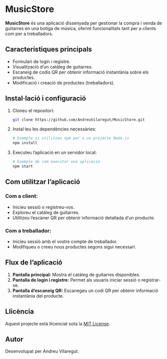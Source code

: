 # MusicStore

**MusicStore** és una aplicació dissenyada per gestionar la compra i venda de guitarres en una botiga de música, oferint funcionalitats tant per a clients com per a treballadors.

## **Característiques principals**

- Formulari de login i registre.
- Visualització d’un catàleg de guitarres.
- Escaneig de codis QR per obtenir informació instantània sobre els productes.
- Modificació i creació de productes (treballadors).

## **Instal·lació i configuració**

1. Cloneu el repositori:
   ```bash
   git clone https://github.com/AndreuVilaregut/MusicStore.git
   ```
2. Instal·leu les dependències necessàries:
   ```bash
   # Exemple si utilitzeu npm per a un projecte Node.js
   npm install
   ```
3. Executeu l’aplicació en un servidor local:
   ```bash
   # Exemple de com executar una aplicació
   npm start
   ```

## **Com utilitzar l’aplicació**

### **Com a client:**
- Inicieu sessió o registreu-vos.
- Exploreu el catàleg de guitarres.
- Utilitzeu l’escàner QR per obtenir informació detallada d’un producte.

### **Com a treballador:**
- Inicieu sessió amb el vostre compte de treballador.
- Modifiqueu o creeu nous productes segons sigui necessari.

## **Flux de l’aplicació**

1. **Pantalla principal:** Mostra el catàleg de guitarres disponibles.
2. **Pantalla de login i registre:** Permet als usuaris iniciar sessió o registrar-se.
3. **Pantalla d’escaneig QR:** Escanegeu un codi QR per obtenir informació instantània del producte.

## **Llicència**

Aquest projecte està llicenciat sota la [MIT License](LICENSE).

## **Autor**

Desenvolupat per Andreu Vilaregut.
